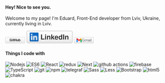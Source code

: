 
<h4>Hey! Nice to see you.</h4>

Welcome to my page!
I'm Eduard, Front-End developer from  Lviv, Ukraine, currently living in  Lviv.

<p align="left">
	<a href="https://github.com/EduardKop"><img src="imgs/github.png"  width="63" height="20" alt="GitHub"></a>
	<a href="https://www.linkedin.com/in/eduard-korytnyk-6b3929155/"><img src="imgs/linkedin.svg" alt="LinkedIn""></a>
	<a href="https://mail.google.com/mail/?view=cm&fs=1&to=eduard.korytnyk@gmail.com"><img src="imgs/gmail.png" width="63" height="20" alt="Email"></a>
</p>

<h4>Things I code with</h4>
<p align="left">
<img alt="Nodejs" src="https://img.shields.io/badge/-Nodejs-43853d?style=flat-square&logo=Node.js&logoColor=white" />
<img alt="ES6" src="https://img.shields.io/badge/-ES6-F7DF1E?style=flat-square&logo=javascript&logoColor=EB844E" />
<img alt="React" src="https://img.shields.io/badge/-React-61DAFB?style=flat-square&logo=react&logoColor=13324B" />
<img alt="redux" src="https://img.shields.io/badge/-Redux-764ABC?style=flat-square&logo=redux&logoColor=white" />
<img alt="Next" src="https://img.shields.io/badge/-Next.js-000000?style=flat-square&logo=next.js&logoColor=white" />
<img alt="github actions" src="https://img.shields.io/badge/-Github_Actions-2088FF?style=flat-square&logo=github-actions&logoColor=white" />
<img alt="firebase" src="https://img.shields.io/badge/-Firebase-FFCA28?style=flat-square&logo=firebase&logoColor=EB844E" />
<img alt="TypeScript" src="https://img.shields.io/badge/-TypeScript-007ACC?style=flat-square&logo=typescript&logoColor=white" />

  <img alt="git" src="https://img.shields.io/badge/-Git-F05032?style=flat-square&logo=git&logoColor=white" />
  <img alt="npm" src="https://img.shields.io/badge/-NPM-CB3837?style=flat-square&logo=npm&logoColor=white" />
  <img alt="telegraf" src="https://img.shields.io/badge/-Telegraf.js-E74724?style=flat-square&logo=telegram&logoColor=white" />

  <img alt="Sass" src="https://img.shields.io/badge/-Sass-CC6699?style=flat-square&logo=sass&logoColor=white" />
  <img alt="Less" src="https://img.shields.io/badge/-Less-1D365D?style=flat-square&logo=less&logoColor=white" />
  <img alt="Bootstrap" src="https://img.shields.io/badge/-Bootstrap-7952B3?style=flat-square&logo=Bootstrap&logoColor=white" />
  <img alt="html5" src="https://img.shields.io/badge/-HTML5-E34F26?style=flat-square&logo=html5&logoColor=white" />
  <img alt="chakra" src="https://img.shields.io/badge/-ChakraUI-319795?style=flat-square&logo=chakraui&logoColor=white" />




</p>


